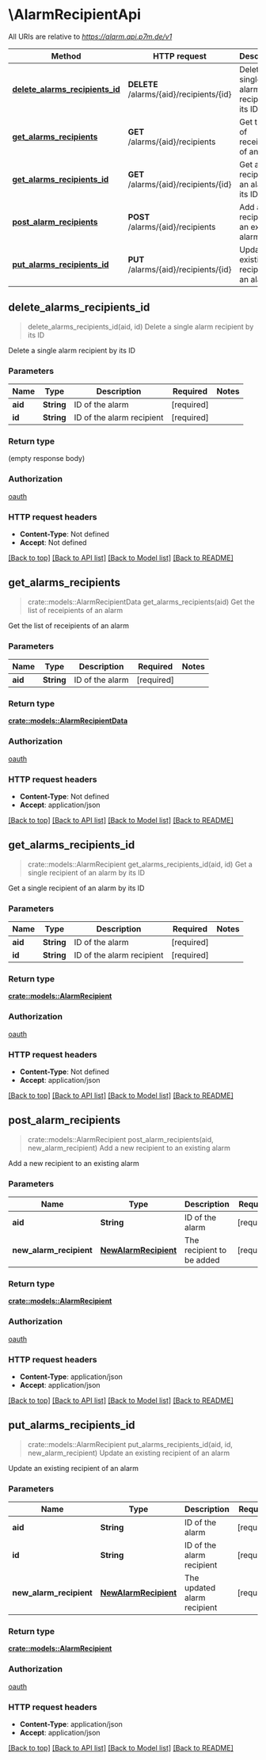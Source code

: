 # \AlarmRecipientApi

All URIs are relative to *https://alarm.api.p7m.de/v1*

Method | HTTP request | Description
------------- | ------------- | -------------
[**delete_alarms_recipients_id**](AlarmRecipientApi.md#delete_alarms_recipients_id) | **DELETE** /alarms/{aid}/recipients/{id} | Delete a single alarm recipient by its ID
[**get_alarms_recipients**](AlarmRecipientApi.md#get_alarms_recipients) | **GET** /alarms/{aid}/recipients | Get the list of receipients of an alarm
[**get_alarms_recipients_id**](AlarmRecipientApi.md#get_alarms_recipients_id) | **GET** /alarms/{aid}/recipients/{id} | Get a single recipient of an alarm by its ID
[**post_alarm_recipients**](AlarmRecipientApi.md#post_alarm_recipients) | **POST** /alarms/{aid}/recipients | Add a new recipient to an existing alarm
[**put_alarms_recipients_id**](AlarmRecipientApi.md#put_alarms_recipients_id) | **PUT** /alarms/{aid}/recipients/{id} | Update an existing recipient of an alarm



## delete_alarms_recipients_id

> delete_alarms_recipients_id(aid, id)
Delete a single alarm recipient by its ID

Delete a single alarm recipient by its ID

### Parameters


Name | Type | Description  | Required | Notes
------------- | ------------- | ------------- | ------------- | -------------
**aid** | **String** | ID of the alarm | [required] |
**id** | **String** | ID of the alarm recipient | [required] |

### Return type

 (empty response body)

### Authorization

[oauth](../README.md#oauth)

### HTTP request headers

- **Content-Type**: Not defined
- **Accept**: Not defined

[[Back to top]](#) [[Back to API list]](../README.md#documentation-for-api-endpoints) [[Back to Model list]](../README.md#documentation-for-models) [[Back to README]](../README.md)


## get_alarms_recipients

> crate::models::AlarmRecipientData get_alarms_recipients(aid)
Get the list of receipients of an alarm

Get the list of receipients of an alarm

### Parameters


Name | Type | Description  | Required | Notes
------------- | ------------- | ------------- | ------------- | -------------
**aid** | **String** | ID of the alarm | [required] |

### Return type

[**crate::models::AlarmRecipientData**](AlarmRecipientData.md)

### Authorization

[oauth](../README.md#oauth)

### HTTP request headers

- **Content-Type**: Not defined
- **Accept**: application/json

[[Back to top]](#) [[Back to API list]](../README.md#documentation-for-api-endpoints) [[Back to Model list]](../README.md#documentation-for-models) [[Back to README]](../README.md)


## get_alarms_recipients_id

> crate::models::AlarmRecipient get_alarms_recipients_id(aid, id)
Get a single recipient of an alarm by its ID

Get a single recipient of an alarm by its ID

### Parameters


Name | Type | Description  | Required | Notes
------------- | ------------- | ------------- | ------------- | -------------
**aid** | **String** | ID of the alarm | [required] |
**id** | **String** | ID of the alarm recipient | [required] |

### Return type

[**crate::models::AlarmRecipient**](AlarmRecipient.md)

### Authorization

[oauth](../README.md#oauth)

### HTTP request headers

- **Content-Type**: Not defined
- **Accept**: application/json

[[Back to top]](#) [[Back to API list]](../README.md#documentation-for-api-endpoints) [[Back to Model list]](../README.md#documentation-for-models) [[Back to README]](../README.md)


## post_alarm_recipients

> crate::models::AlarmRecipient post_alarm_recipients(aid, new_alarm_recipient)
Add a new recipient to an existing alarm

Add a new recipient to an existing alarm

### Parameters


Name | Type | Description  | Required | Notes
------------- | ------------- | ------------- | ------------- | -------------
**aid** | **String** | ID of the alarm | [required] |
**new_alarm_recipient** | [**NewAlarmRecipient**](NewAlarmRecipient.md) | The recipient to be added | [required] |

### Return type

[**crate::models::AlarmRecipient**](AlarmRecipient.md)

### Authorization

[oauth](../README.md#oauth)

### HTTP request headers

- **Content-Type**: application/json
- **Accept**: application/json

[[Back to top]](#) [[Back to API list]](../README.md#documentation-for-api-endpoints) [[Back to Model list]](../README.md#documentation-for-models) [[Back to README]](../README.md)


## put_alarms_recipients_id

> crate::models::AlarmRecipient put_alarms_recipients_id(aid, id, new_alarm_recipient)
Update an existing recipient of an alarm

Update an existing recipient of an alarm

### Parameters


Name | Type | Description  | Required | Notes
------------- | ------------- | ------------- | ------------- | -------------
**aid** | **String** | ID of the alarm | [required] |
**id** | **String** | ID of the alarm recipient | [required] |
**new_alarm_recipient** | [**NewAlarmRecipient**](NewAlarmRecipient.md) | The updated alarm recipient | [required] |

### Return type

[**crate::models::AlarmRecipient**](AlarmRecipient.md)

### Authorization

[oauth](../README.md#oauth)

### HTTP request headers

- **Content-Type**: application/json
- **Accept**: application/json

[[Back to top]](#) [[Back to API list]](../README.md#documentation-for-api-endpoints) [[Back to Model list]](../README.md#documentation-for-models) [[Back to README]](../README.md)

